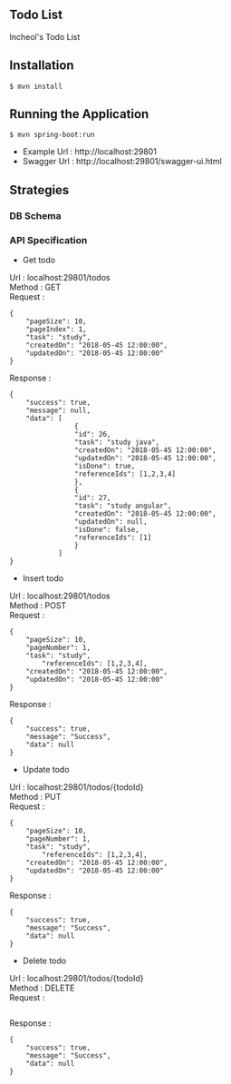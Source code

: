 ## Todo List
Incheol's Todo List

## Installation
```
$ mvn install
```

## Running the Application
```
$ mvn spring-boot:run
```

- Example Url : http://localhost:29801
- Swagger Url : http://localhost:29801/swagger-ui.html

## Strategies

### DB Schema

### API Specification

- Get todo

Url : localhost:29801/todos <br />
Method : GET <br />
Request : 
```
{
	"pageSize": 10,
	"pageIndex": 1,
	"task": "study",
	"createdOn": "2018-05-45 12:00:00",
	"updatedOn": "2018-05-45 12:00:00"
}
```
Response :
```
{
	"success": true,
	"message": null,
	"data": [
				{
				"id": 26,
				"task": "study java",
				"createdOn": "2018-05-45 12:00:00",
				"updatedOn": "2018-05-45 12:00:00",
				"isDone": true,
				"referenceIds": [1,2,3,4]
				},
				{
				"id": 27,
				"task": "study angular",
				"createdOn": "2018-05-45 12:00:00",
				"updatedOn": null,
				"isDone": false,
				"referenceIds": [1]
				}
			]
}
```

- Insert todo

Url : localhost:29801/todos <br />
Method : POST <br />
Request : 
```
{
	"pageSize": 10,
	"pageNumber": 1,
	"task": "study",
    	"referenceIds": [1,2,3,4],
	"createdOn": "2018-05-45 12:00:00",
	"updatedOn": "2018-05-45 12:00:00"
}
```
Response :
```
{
	"success": true,
	"message": "Success",
	"data": null
}
```

- Update todo

Url : localhost:29801/todos/{todoId} <br />
Method : PUT <br />
Request : 
```
{
	"pageSize": 10,
	"pageNumber": 1,
	"task": "study",
    	"referenceIds": [1,2,3,4],
	"createdOn": "2018-05-45 12:00:00",
	"updatedOn": "2018-05-45 12:00:00"
}
```
Response :
```
{
	"success": true,
	"message": "Success",
	"data": null
}
```

- Delete todo

Url : localhost:29801/todos/{todoId} <br />
Method : DELETE <br />
Request : 
```

```
Response :
```
{
	"success": true,
	"message": "Success",
	"data": null
}
```






